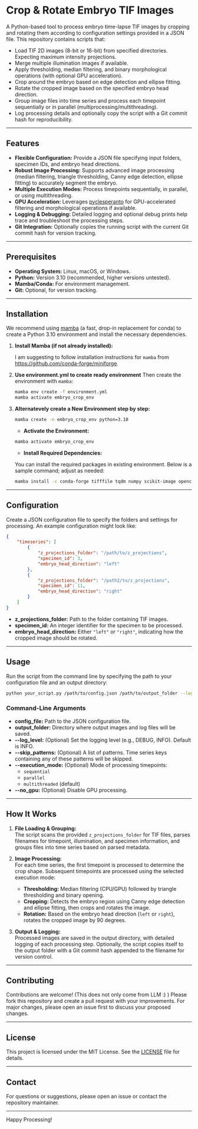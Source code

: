 # Crop & Rotate Embryo TIF Images

A Python-based tool to process embryo time-lapse TIF images by cropping and rotating them according to configuration settings provided in a JSON file. This repository contains scripts that:
  
- Load TIF 2D images (8-bit or 16-bit) from specified directories. Expecting maximum intensity projections.
- Merge multiple illumination images if available.
- Apply thresholding, median filtering, and binary morphological operations (with optional GPU acceleration).
- Crop around the embryo based on edge detection and ellipse fitting.
- Rotate the cropped image based on the specified embryo head direction.
- Group image files into time series and process each timepoint sequentially or in parallel (multiprocessing/multithreading).
- Log processing details and optionally copy the script with a Git commit hash for reproducibility.

---

## Features

- **Flexible Configuration:** Provide a JSON file specifying input folders, specimen IDs, and embryo head directions.
- **Robust Image Processing:** Supports advanced image processing (median filtering, triangle thresholding, Canny edge detection, ellipse fitting) to accurately segment the embryo.
- **Multiple Execution Modes:** Process timepoints sequentially, in parallel, or using multithreading.
- **GPU Acceleration:** Leverages [pyclesperanto](https://github.com/clEsperanto/pyclesperanto_prototype) for GPU-accelerated filtering and morphological operations if available.
- **Logging & Debugging:** Detailed logging and optional debug prints help trace and troubleshoot the processing steps.
- **Git Integration:** Optionally copies the running script with the current Git commit hash for version tracking.

---

## Prerequisites

- **Operating System:** Linux, macOS, or Windows.
- **Python:** Version 3.10 (recommended, higher versions untested).
- **Mamba/Conda:** For environment management.
- **Git:** Optional, for version tracking.

---

## Installation

We recommend using [mamba](https://github.com/mamba-org/mamba) (a fast, drop-in replacement for conda) to create a Python 3.10 environment and install the necessary dependencies.

1. **Install Mamba (if not already installed):**

   I am suggesting to follow installation instructions for `mamba` from https://github.com/conda-forge/miniforge.

2. **Use environment.yml to create ready environment**
   Then create the environment with `mamba`:

   ```bash
   mamba env create -f environment.yml
   mamba activate embryo_crop_env
   ```

2. **Alternatevely create a New Environment step by step:**

   ```bash
   mamba create -n embryo_crop_env python=3.10
   ```

    - **Activate the Environment:**

    ```bash
    mamba activate embryo_crop_env
    ```

    - **Install Required Dependencies:**


    You can install the required packages in existing environment. Below is a sample command; adjust as needed:

    ```bash
    mamba install -c conda-forge tifffile tqdm numpy scikit-image opencv scipy pyclesperanto gitpython
    ```

---

## Configuration

Create a JSON configuration file to specify the folders and settings for processing. An example configuration might look like:

```json
{
    "timeseries": [
        {
            "z_projections_folder": "/path/to/z_projections",
            "specimen_id": 3,
            "embryo_head_direction": "left"
        },
        {
            "z_projections_folder": "/path2/to/z_projections",
            "specimen_id": 11,
            "embryo_head_direction": "right"
        }
    ]
}
```

- **z_projections_folder:** Path to the folder containing TIF images.
- **specimen_id:** An integer identifier for the specimen to be processed.
- **embryo_head_direction:** Either `"left"` or `"right"`, indicating how the cropped image should be rotated.

---

## Usage

Run the script from the command line by specifying the path to your configuration file and an output directory:

```bash
python your_script.py /path/to/config.json /path/to/output_folder --log_level INFO --execution_mode multithreaded
```

### Command-Line Arguments

- **config_file:** Path to the JSON configuration file.
- **output_folder:** Directory where output images and log files will be saved.
- **--log_level:** (Optional) Set the logging level (e.g., DEBUG, INFO). Default is INFO.
- **--skip_patterns:** (Optional) A list of patterns. Time series keys containing any of these patterns will be skipped.
- **--execution_mode:** (Optional) Mode of processing timepoints:
  - `sequential`
  - `parallel`
  - `multithreaded` (default)
- **--no_gpu:** (Optional) Disable GPU processing.

---

## How It Works

1. **File Loading & Grouping:**  
   The script scans the provided `z_projections_folder` for TIF files, parses filenames for timepoint, illumination, and specimen information, and groups files into time series based on parsed metadata.

2. **Image Processing:**  
   For each time series, the first timepoint is processed to determine the crop shape. Subsequent timepoints are processed using the selected execution mode:
   - **Thresholding:** Median filtering (CPU/GPU) followed by triangle thresholding and binary opening.
   - **Cropping:** Detects the embryo region using Canny edge detection and ellipse fitting, then crops and rotates the image.
   - **Rotation:** Based on the embryo head direction (`left` or `right`), rotates the cropped image by 90 degrees.

3. **Output & Logging:**  
   Processed images are saved in the output directory, with detailed logging of each processing step. Optionally, the script copies itself to the output folder with a Git commit hash appended to the filename for version control.

---

## Contributing

Contributions are welcome! (This does not only come from LLM :) ) Please fork this repository and create a pull request with your improvements. For major changes, please open an issue first to discuss your proposed changes.

---

## License

This project is licensed under the MIT License. See the [LICENSE](LICENSE) file for details.

---

## Contact

For questions or suggestions, please open an issue or contact the repository maintainer.

---

Happy Processing!